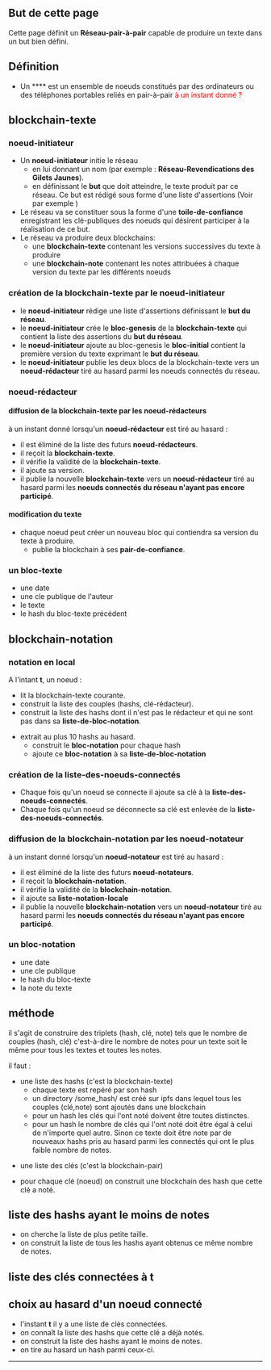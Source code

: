 But de cette page
-----------------

Cette page définit un **Réseau-pair-à-pair** capable de produire un
texte dans un but bien défini.

Définition
----------

-   Un **** est un ensemble de noeuds constitués par des ordinateurs ou
    des téléphones portables reliés en pair-à-pair <font color=red>à un
    instant donné ?</font>

blockchain-texte
----------------

### noeud-initiateur

-   Un **noeud-initiateur** initie le réseau
    -   en lui donnant un nom (par exemple : **Réseau-Revendications des
        Gilets Jaunes**).
    -   en définissant le **but** que doit atteindre, le texte produit
        par ce réseau. Ce but est rédigé sous forme d'une liste
        d'assertions (Voir par exemple )
-   Le réseau va se constituer sous la forme d'une
    **toile-de-confiance** enregistrant les clé-publiques des noeuds qui
    désirent participer à la réalisation de ce but.
-   Le réseau va produire deux blockchains:
    -   une **blockchain-texte** contenant les versions successives du
        texte à produire
    -   une **blockchain-note** contenant les notes attribuées à chaque
        version du texte par les différents noeuds

### création de la blockchain-texte par le **noeud-initiateur**

-   le **noeud-initiateur** rédige une liste d'assertions définissant le
    **but du réseau**.
-   le **noeud-initiateur** crée le **bloc-genesis** de la
    **blockchain-texte** qui contient la liste des assertions du **but
    du réseau**.
-   le **noeud-initiateur** ajoute au bloc-genesis le **bloc-initial**
    contient la première version du texte exprimant le **but du
    réseau**.
-   le **noeud-initiateur** publie les deux blocs de la blockchain-texte
    vers un **noeud-rédacteur** tiré au hasard parmi les noeuds
    connectés du réseau.

### noeud-rédacteur

#### diffusion de la blockchain-texte par les **noeud-rédacteurs**

à un instant donné lorsqu'un **noeud-rédacteur** est tiré au hasard :

-   il est éliminé de la liste des futurs **noeud-rédacteurs**.
-   il reçoit la **blockchain-texte**.
-   il vérifie la validité de la **blockchain-texte**.
-   il ajoute sa version.
-   il publie la nouvelle **blockchain-texte** vers un
    **noeud-rédacteur** tiré au hasard parmi les **noeuds connectés du
    réseau n'ayant pas encore participé**.

#### modification du texte

-   chaque noeud peut créer un nouveau bloc qui contiendra sa version du
    texte à produire.
    -   publie la blockchain à ses **pair-de-confiance**.

### un bloc-texte

-   une date
-   une cle publique de l'auteur
-   le texte
-   le hash du bloc-texte précédent

blockchain-notation
-------------------

### notation en local

A l'intant **t**, un noeud :

-   lit la blockchain-texte courante.
-   construit la liste des couples (hashs, clé-rédacteur).
-   construit la liste des hashs dont il n'est pas le rédacteur et qui
    ne sont pas dans sa **liste-de-bloc-notation**.

<!-- -->

-   extrait au plus 10 hashs au hasard.
    -   construit le **bloc-notation** pour chaque hash
    -   ajoute ce **bloc-notation** à sa **liste-de-bloc-notation**

### création de la liste-des-noeuds-connectés

-   Chaque fois qu'un noeud se connecte il ajoute sa clé à la
    **liste-des-noeuds-connectés**.
-   Chaque fois qu'un noeud se déconnecte sa clé est enlevée de la
    **liste-des-noeuds-connectés**.

### diffusion de la blockchain-notation par les **noeud-notateur**

à un instant donné lorsqu'un **noeud-notateur** est tiré au hasard :

-   il est éliminé de la liste des futurs **noeud-notateurs**.
-   il reçoit la **blockchain-notation**.
-   il vérifie la validité de la **blockchain-notation**.
-   il ajoute sa **liste-notation-locale**
-   il publie la nouvelle **blockchain-notation** vers un
    **noeud-notateur** tiré au hasard parmi les **noeuds connectés du
    réseau n'ayant pas encore participé**.

### un bloc-notation

-   une date
-   une cle publique
-   le hash du bloc-texte
-   la note du texte

méthode
-------

il s'agit de construire des triplets (hash, clé, note) tels que le
nombre de couples (hash, clé) c'est-à-dire le nombre de notes pour un
texte soit le même pour tous les textes et toutes les notes.

il faut :

-   une liste des hashs (c'est la blockchain-texte)
    -   chaque texte est repéré par son hash
    -   un directory /some\_hash/ est créé sur ipfs dans lequel tous les
        couples (clé,note) sont ajoutés dans une blockchain
    -   pour un hash les clés qui l'ont noté doivent être toutes
        distinctes.
    -   pour un hash le nombre de clés qui l'ont noté doit être égal à
        celui de n'importe quel autre. Sinon ce texte doit être note par
        de nouveaux hashs pris au hasard parmi les connectés qui ont le
        plus faible nombre de notes.

<!-- -->

-   une liste des clés (c'est la blockchain-pair)

<!-- -->

-   pour chaque clé (noeud) on construit une blockchain des hash que
    cette clé a noté.

liste des hashs ayant le moins de notes
---------------------------------------

-   on cherche la liste de plus petite taille.
-   on construit la liste de tous les hashs ayant obtenus ce même nombre
    de notes.

liste des clés connectées à t
-----------------------------

choix au hasard d'un noeud connecté
-----------------------------------

-   l'instant **t** il y a une liste de clés connectées.
-   on connaît la liste des hashs que cette clé a déjà notés.
-   on construit la liste des hashs ayant le moins de notes.
-   on tire au hasard un hash parmi ceux-ci.

------------------------------------------------------------------------
